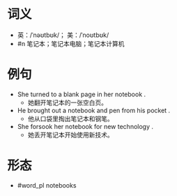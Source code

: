 # 词义
- 英：/ˈnəʊtbʊk/； 美：/ˈnoʊtbʊk/
- #n 笔记本；笔记本电脑；笔记本计算机
# 例句
- She turned to a blank page in her notebook .
	- 她翻开笔记本的一张空白页。
- He brought out a notebook and pen from his pocket .
	- 他从口袋里掏出笔记本和钢笔。
- She forsook her notebook for new technology .
	- 她丢开笔记本开始使用新技术。
# 形态
- #word_pl notebooks
